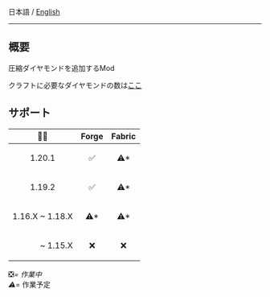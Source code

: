 日本語 / [English](https://github.com/Torikun9971/Compressed_Diamond_Mod/blob/Forge-1.19.2/lang/en_us/README.md)

- ---

## 概要

圧縮ダイヤモンドを追加するMod

クラフトに必要なダイヤモンドの数は[ここ](https://github.com/Torikun9971/Compressed_Diamond_Mod/blob/Forge-1.19.2/COMPRESSION_TABLE.md)

## サポート

| 🌈💎                              | Forge                | Fabric               |
|-----------------------------------|----------------------|----------------------|
| <p align="center">1.20.1          | <p align="center">✅  | <p align="center">⚠* |
| <p align="center">1.19.2          | <p align="center">✅  | <p align="center">⚠* |
| <p align="center">1.16.X ~ 1.18.X | <p align="center">⚠* | <p align="center">⚠* |
| <p align="right">~ 1.15.X         | <p align="center">❌  | <p align="center">❌  |

❎*= 作業中  
⚠*= 作業予定